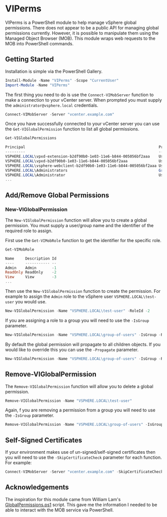 # VIPerms

VIPerms is a PowerShell module to help manage vSphere global permissions. There does not appear to be a public
API for managing global permissions currently. However, it is possible to manipulate them using the
Managed Object Browser (MOB). This module wraps web requests to the MOB into PowerShell commands.

## Getting Started

Installation is simple via the PowerShell Gallery.

```powershell
Install-Module -Name "VIPerms" -Scope "CurrentUser"
Import-Module -Name "VIPerms"
```

The first thing you need to do is use the `Connect-VIMobServer` function to make a connection to your vCenter
server. When prompted you must supply the `administrator@vsphere.local` credentials.

```powershell
Connect-VIMobServer -Server "vcenter.example.com"
```

Once you have successfully connected to your vCenter server you can use the `Get-VIGlobalPermission` function
to list all global permissions.

```powershell
Get-VIGlobalPermissions

Principal                                                            PrincipalType Role            Propagate
---------                                                            ------------- ----            ---------
VSPHERE.LOCAL\vpxd-extension-b2df90b0-1e03-11e6-b844-005056bf2aaa    User          Admin           true
VSPHERE.LOCAL\vpxd-b2df90b0-1e03-11e6-b844-005056bf2aaa              User          Admin           true
VSPHERE.LOCAL\vsphere-webclient-b2df90b0-1e03-11e6-b844-005056bf2aaa User          Admin           true
VSPHERE.LOCAL\Administrators                                         Group         Admin           true
VSPHERE.LOCAL\Administrator                                          User          Admin           true
...
```

## Add/Remove Global Permissions

### New-VIGlobalPermission

The `New-VIGlobalPermission` function will allow you to create a global permission. You must supply a user/group
name and the identifier of the required role to assign.

First use the `Get-VIMobRole` function to get the identifier for the specific role.

```powershell
Get-VIMobRole

Name     Description Id
----     ----------- --
Admin    Admin       -1
ReadOnly ReadOnly    -2
View     View        -3
...
```

Then use the `New-VIGlobalPermission` function to create the permission. For example to assign the `Admin` role
to the vSphere user `VSPHERE.LOCAL\test-user` you would use.

```powershell
New-VIGlobalPermission -Name "VSPHERE.LOCAL\test-user" -RoleId -2
```

If you are assigning a role to a group you will need to use the `-IsGroup` parameter.

```powershell
New-VIGlobalPermission -Name "VSPHERE.LOCAL\group-of-users" -IsGroup -RoleId -2
```

By default the global permission will propagate to all children objects. If you would like to override this
you can use the `-Propagate` parameter.

```powershell
New-VIGlobalPermission -Name "VSPHERE.LOCAL\group-of-users" -IsGroup -RoleId -2 -Propagate:$false
```

## Remove-VIGlobalPermission

The `Remove-VIGlobalPermission` function will allow you to delete a global permission.

```powershell
Remove-VIGlobalPermission -Name "VSPHERE.LOCAL\test-user"
```

Again, f you are removing a permission from a group you will need to use the `-IsGroup` parameter.

```powershell
Remove-VIGlobalPermission -Name "VSPHERE.LOCAL\group-of-users" -IsGroup
```

## Self-Signed Certificates

If your environment makes use of un-signed/self-signed certificates then you will need to use the
`-SkipCertificateCheck` parameter for each function. For example:

```powershell
Connect-VIMobServer -Server "vcenter.example.com" -SkipCertificateCheck
```

## Acknowledgements

The inspiration for this module came from William Lam's [GlobalPermissions.ps1](https://github.com/lamw/vghetto-scripts/blob/master/powershell/GlobalPermissions.ps1)
script. This gave me the information I needed to be able to interact with the MOB service via PowerShell.
